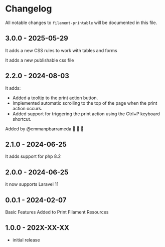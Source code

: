# Changelog

All notable changes to `filament-printable` will be documented in this file.

## 3.0.0 - 2025-05-29

It adds a new CSS rules to work with tables and forms

It adds a new publishable css file

## 2.2.0 - 2024-08-03

It adds:

- Added a tooltip to the print action button.
- Implemented automatic scrolling to the top of the page when the print action occurs.
- Added support for triggering the print action using the Ctrl+P keyboard shortcut.

Added by @emmanpbarrameda 🎉 🎉 🎉

## 2.1.0 - 2024-06-25

It adds support for php 8.2

## 2.0.0 - 2024-06-25

it now supports Laravel 11

## 0.0.1 - 2024-02-07

Basic Features Added to Print Filament Resources

## 1.0.0 - 202X-XX-XX

- initial release
